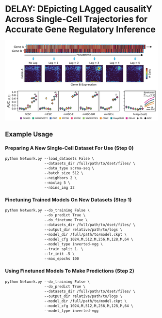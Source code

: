 # DELAY: DEpicting LAgged causalitY Across Single-Cell Trajectories for Accurate Gene Regulatory Inference

![Figure 1](DELAY.png)

## Example Usage

### Preparing A New Single-Cell Dataset For Use (Step 0)

```
python Network.py --load_datasets False \
                  --datasets_dir /full/path/to/dset/files/ \
                  --data_type scrna-seq \
                  --batch_size 512 \
                  --neighbors 2 \
                  --maxlag 5 \
                  --nbins_img 32
```

### Finetuning Trained Models On New Datasets (Step 1)

```
python Network.py --do_training False \
                  --do_predict True \
                  --do_finetune True \
                  --datasets_dir /full/path/to/dset/files/ \
                  --output_dir relative/path/to/logs \
                  --model_dir /full/path/to/model.ckpt \
                  --model_cfg 1024,M,512,M,256,M,128,M,64 \
                  --model_type inverted-vgg \
                  --train_split 1. \
                  --lr_init .5 \
                  --max_epochs 100
```

### Using Finetuned Models To Make Predictions (Step 2)

```
python Network.py --do_training False \
                  --do_predict True \
                  --datasets_dir /full/path/to/dset/files/ \
                  --output_dir relative/path/to/logs \
                  --model_dir /full/path/to/model.ckpt \
                  --model_cfg 1024,M,512,M,256,M,128,M,64 \
                  --model_type inverted-vgg
```

